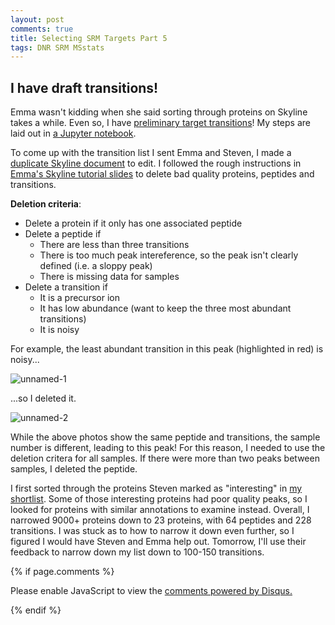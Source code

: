 ```yaml
---
layout: post
comments: true
title: Selecting SRM Targets Part 5
tags: DNR SRM MSstats
---
```


## I have draft transitions!

Emma wasn't kidding when she said sorting through proteins on Skyline takes a while. Even so, I have [preliminary target transitions](https://github.com/RobertsLab/project-oyster-oa/blob/master/analyses/DNR_TransitionSelection_20170707/2017-07-07-Preliminary-Transitions/2017-07-07-Preliminary-Target-Transitions-Evalues.csv)! My steps are laid out in [a Jupyter notebook](https://github.com/RobertsLab/project-oyster-oa/blob/master/notebooks/DNR/2017-07-07-SRM-Target-Identification-in-Skyline.ipynb).

To come up with the transition list I sent Emma and Steven, I made a [duplicate Skyline document](http://owl.fish.washington.edu/spartina/DNR_Skyline_SRM_20170707/Gigas-7-7-Transition-List.sky.zip) to edit. I followed the rough instructions in [Emma's Skyline tutorial slides](https://github.com/RobertsLab/project-pacific.oyster-larvae/blob/master/Skyline-example-files-ETS.sky/slides01.pdf) to delete bad quality proteins, peptides and transitions.

**Deletion criteria**:

- Delete a protein if it only has one associated peptide
- Delete a peptide if
  - There are less than three transitions
  - There is too much peak intereference, so the peak isn't clearly defined (i.e. a sloppy peak)
  - There is missing data for samples
- Delete a transition if
  - It is a precursor ion
  - It has low abundance (want to keep the three most abundant transitions)
  - It is noisy
  
For example, the least abundant transition in this peak (highlighted in red) is noisy...

![unnamed-1](https://user-images.githubusercontent.com/22335838/28142739-2d891a9a-6717-11e7-91d0-61b6ef1a7d8b.png)

...so I deleted it.

![unnamed-2](https://user-images.githubusercontent.com/22335838/28142742-2eea219a-6717-11e7-8575-276c80a70708.png)

While the above photos show the same peptide and transitions, the sample number is different, leading to this peak! For this reason, I needed to use the deletion critera for all samples. If there were more than two peaks between samples, I deleted the peptide.

I first sorted through the proteins Steven marked as "interesting" in [my shortlist](https://github.com/RobertsLab/project-oyster-oa/blob/master/analyses/DNR_TransitionSelection_20170707/2017-07-07-Preliminary-Transitions/2017-07-07-Protein-Shortlist-Evalues.csv). Some of those interesting proteins had poor quality peaks, so I looked for proteins with similar annotations to examine instead. Overall, I narrowed 9000+ proteins down to 23 proteins, with 64 peptides and 228 transitions. I was stuck as to how to narrow it down even further, so I figured I would have Steven and Emma help out. Tomorrow, I'll use their feedback to narrow down my list down to 100-150 transitions.

{% if page.comments %}

<div id="disqus_thread"></div>
<script>

/**
*  RECOMMENDED CONFIGURATION VARIABLES: EDIT AND UNCOMMENT THE SECTION BELOW TO INSERT DYNAMIC VALUES FROM YOUR PLATFORM OR CMS.
*  LEARN WHY DEFINING THESE VARIABLES IS IMPORTANT: https://disqus.com/admin/universalcode/#configuration-variables*/
/*
var disqus_config = function () {
this.page.url = PAGE_URL;  // Replace PAGE_URL with your page's canonical URL variable
this.page.identifier = PAGE_IDENTIFIER; // Replace PAGE_IDENTIFIER with your page's unique identifier variable
};
*/
(function() { // DON'T EDIT BELOW THIS LINE
var d = document, s = d.createElement('script');
s.src = 'https://the-responsible-grad-student.disqus.com/embed.js';
s.setAttribute('data-timestamp', +new Date());
(d.head || d.body).appendChild(s);
})();
</script>
<noscript>Please enable JavaScript to view the <a href="https://disqus.com/?ref_noscript">comments powered by Disqus.</a></noscript>

{% endif %}

<script id="dsq-count-scr" src="//the-responsible-grad-student.disqus.com/count.js" async></script>

